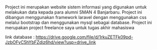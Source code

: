 Project ini merupakan website sistem informasi yang digunakan untuk melakukan data kepada para alumni SMAN 4 Banjarbaru. Project ini dibangun menggunakan framework laravel dengan menggunakan css melalui bootstrap dan menggunakan mysql sebagai database. Project ini merupakan project freelance saya untuk tugas akhir mahasiswa

link database : 
https://drive.google.com/file/d/1rkuZETFk09pd-JzbOFyC5hYbFZdiz6hd/view?usp=drive_link
